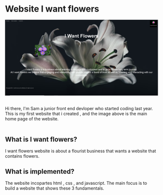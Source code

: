  # Website I want flowers
<img src="Website/images/Github image.PNG">
<br></br>



Hi there, I'm Sam a junior front end devloper who started coding last year. This is my first website that i created , and the image above is the main home page of the website.
<br></br>


## What is I want flowers?
I want flowers website is about a flourist business that wants a website that contains flowers.



## What is implemented?
The website incopartes html , css , and javascript. The main focus is to build a website that shows these 3 fundamentals. 




